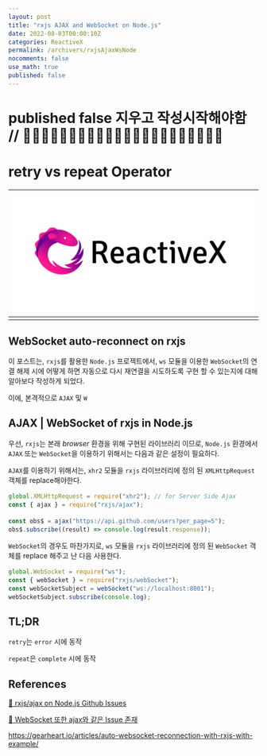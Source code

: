 ```yaml
---
layout: post
title: "rxjs AJAX and WebSocket on Node.js"
date: 2022-08-03T00:00:10Z
categories: ReactiveX
permalink: /archivers/rxjsAjaxWsNode
nocomments: false
use_math: true
published: false
---
```


# published false 지우고 작성시작해야함 // 📙📙📙📙📙📙📙📙📙📙📙📙📙📙📙📙📙📙📙📙📙📙

# retry vs repeat Operator

| ![reactivex](/assets/posts/2022-08-02-nodeRxjsAjaxAndWS/reactivex_logo.png) |
| :-------------------------------------------------------------------------: |
|                                   <b></b>                                   |

## WebSocket auto-reconnect on rxjs

이 포스트는, `rxjs`를 활용한 `Node.js` 프로젝트에서, `ws` 모듈을 이용한 `WebSocket`의 연결 해제 시에 어떻게 하면 자동으로 다시 재연결을 시도하도록 구현 할 수 있는지에 대해 알아보다 작성하게 되었다.

이에, 본격적으로 `AJAX` 및 `W`

## AJAX | WebSocket of rxjs in Node.js

우선, `rxjs`는 본래 _browser_ 환경을 위해 구현된 라이브러리 이므로, `Node.js` 환경에서 `AJAX` 또는 `WebSocket`을 이용하기 위해서는 다음과 같은 설정이 필요하다.

`AJAX`를 이용하기 위해서는, `xhr2` 모듈을 `rxjs` 라이브러리에 정의 된 `XMLHttpRequest` 객체를 replace해야한다.

```javascript
global.XMLHttpRequest = require("xhr2"); // for Server Side Ajax
const { ajax } = require("rxjs/ajax");

const obs$ = ajax("https://api.github.com/users?per_page=5");
obs$.subscribe((result) => console.log(result.response));
```

`WebSocket`의 경우도 마찬가지로, `ws` 모듈을 `rxjs` 라이브러리에 정의 된 `WebSocket` 객체를 replace 해주고 난 다음 사용한다.

```javascript
global.WebSocket = require("ws");
const { webSocket } = require("rxjs/webSocket");
const webSocketSubject = webSocket("ws://localhost:8001");
webSocketSubject.subscribe(console.log);
```

## TL;DR

`retry`는 `error` 시에 동작

`repeat`은 `complete` 시에 동작

## References

[🔗 rxjs/ajax on Node.js Github Issues](https://github.com/ReactiveX/rxjs/issues/2099)

[🔗 WebSocket 또한 ajax와 같은 Issue 존재](https://github.com/ReactiveX/rxjs/issues/3942)

https://gearheart.io/articles/auto-websocket-reconnection-with-rxjs-with-example/
